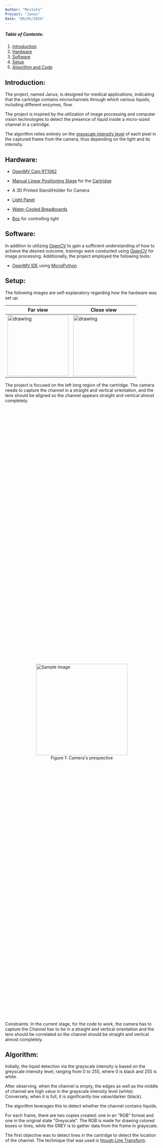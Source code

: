 ```yaml
---
Author: "Mostafa"
Project: "Janus"
Date: "09/05/2024"
---
```


##### Table of Contents:
1. [Introduction](#introduction)
1. [Hardware](#hardware)
1. [Software](#software)
1. [Setup](#setup)
1. [Algorithm and Code](#algorithm)


## Introduction:

The project, named Janus, is designed for medical applications, indicating that the cartridge contains microchannels through which various liquids, including different enzymes, flow.

The project is inspired by the utilization of image processing and computer vision technologies to detect the presence of liquid inside a micro-sized channel in a cartridge.

The algorithm relies entirely on the [grayscale intensity level](https://i.stack.imgur.com/fdbAz.png) of each pixel in the captured frame from the camera, thus depending on the light and its intensity.

## Hardware:
- [OpenMV Cam RT1062](https://openmv.io/products/openmv-cam-rt)
- [Manual Linear Positioning Stage](https://www.amazon.co.uk/Positioning-Trimming-Micrometer-Displacement-Precision/dp/B0C4PPD2VW) for the [Cartridge](https://i.imgur.com/axXRbiQ.jpeg)

- A 3D Printed Stand/Holder for Camera
- [Light Panel](https://www.amazon.co.uk/COHEALI-Light-tracing-Stencil-Writing/dp/B0CBJPBF5P)
- [Water-Cooled Breadboards](https://www.thorlabs.com/newgrouppage9.cfm?objectgroup_id=4918)
- [Box](https://www.plastor.co.uk/euro-stacking-containers-with-and-without-lids-folding-containers/prime-economy-range-euro-container-cases/ref-bk-case43-32-prime-economy-euro-container-cases-400-x-300-x-335mm-with-hand-holes/) for controlling light

## Software:

In addition to utilizing [OpenCV](https://opencv.org/) to gain a sufficient understanding of how to achieve the desired outcome, trainings were conducted using [OpenCV](https://opencv.org/) for image processing. Additionally, the project employed the following tools:


- [OpenMV IDE](https://openmv.io/pages/download) using [MicroPython](https://micropython.org/)


## Setup:
The following images are self-explanatory regarding how the hardware was set up.

Far view | Close view
------------ | -------------
<img src="https://i.imgur.com/ofMd0wS.jpeg" alt="drawing" width="200"/>| <img src="https://i.imgur.com/3lgbOvY.jpeg" alt="drawing" width="200"/>



The project is focused on the left long region of the cartridge. The camera needs to capture the channel in a straight and vertical orientation, and the lens should be aligned so the channel appears straight and vertical almost completely.


<figure style="display: flex; flex-direction: column; align-items: center; justify-content: center; height: 50vh;">
        <img src="https://i.imgur.com/vlCgP9I.png" alt="Sample Image" width="300">
        <figcaption>Figure 1: Camera's prespective</figcaption>
    </figure>

Constraints: 
In the current stage, for the code to work, the camera has to capture the Channel has to be in a straight and vertical orientation and the lens should be correlated so the channel should be straight and vertical almost completely.

## Algorithm:

Initially, the liquid detection via the grayscale intensity is based on the greyscale intensity level, ranging from 0 to 255, where 0 is black and 255 is white.

After observing, when the channel is empty, the edges as well as the middle of channel are high value in the grayscale intensity level (white). Conversely, when it is full, it is significantly low value/darker (black).

The algorithm leverages this to detect whether the channel contains liquids.

For each frame, there are two copies created: one in an "RGB" format and one in the original state "Greyscale". The RGB is made for drawing colored boxes or lines, while the GREY is to gather data from the frame in grayscale.

The first objective was to detect lines in the cartridge to detect the location of the channel. The technique that was used is [Hough Line Transform](https://docs.openmv.io/library/omv.image.html).

<figure style="display: flex; flex-direction: column; align-items: center; justify-content: center; height: 50vh;">
        <img src="https://i.imgur.com/fWLCujJ.jpeg" alt="Sample Image" width="300">
        <figcaption>Figure 2: Showing lines</figcaption>
    </figure>


Subsequently, from the data, calculate the maximum horizontal and vertical as well as minimum of pixels of the detected lines (assuming that the lines detected the channel), which are the corner positions of the channel leading to form a bounding box around the channel.

<figure style="display: flex; flex-direction: column; align-items: center; justify-content: center; height: 50vh;">
        <img src="https://i.imgur.com/GOxnQ5z.jpeg" alt="Sample Image" width="300">
        <figcaption>Figure 3: Bounding box </figcaption>
    </figure>


Now, as the channel is detected, it is split into segments along the frame's height. For each segment of the channel, the mean value of its grayscale intensity will be extracted and stored in an array. The following figure shows the segments lines of the channel.

<figure style="display: flex; flex-direction: column; align-items: center; justify-content: center; height: 50vh;">
        <img src="https://i.imgur.com/BFH9ZuK.jpeg" alt="Sample Image" width="300">
        <figcaption>Figure 4: Segment Lines in the channel </figcaption>
    </figure>

The same will be applied to a "reference segment" which is out of the channel, the cartridge background. This will act as our refrence threshold to detect whether the channel is full or empty depending on the gradient level. The cartridge background is grey and falls around 125 units depending on the light intensity of the environment.

<figure style="display: flex; flex-direction: column; align-items: center; justify-content: center; height: 50vh;">
        <img src="https://i.imgur.com/EQfuHMB.jpeg" alt="Sample Image" width="300">
        <figcaption>Figure 5: Reference Rectangle (black) </figcaption>
    </figure>

Now, we have an array of the mean values of each segment in the channel as well as the mean value of the reference rectangle that we created.

By dividing the array by the reference rectangle, we normalize the segment values based on the reference rectangle, then store them in an array.

The following is the observation on the values when it is empty as well as full:

<figure style="display: flex; flex-direction: column; align-items: center; justify-content: center; height: 90vh;">
        <img src="https://i.imgur.com/ryAm08U.png" alt="Sample Image" width="700" >
        <figcaption>Figure 6: Analysis (Empty vs Full) channels </figcaption>
    </figure>


As shown in the previous figure, it could be observed that there is a huge gap when the channel is empty compared to when it is full.

Based on this observation and the data shown in the previous figure, a manual threshold value of 1.3 was set for the liquid detection.


The last comparison is made to detect the liquid based on the previous. To see whether the normalized segment value is above 1.3 or below.

[Liquid Presence Detector GIF](https://giphy.com/embed/3T8foUA9xtgXF2HIdz)


The previous GIF shows the end result of my application.